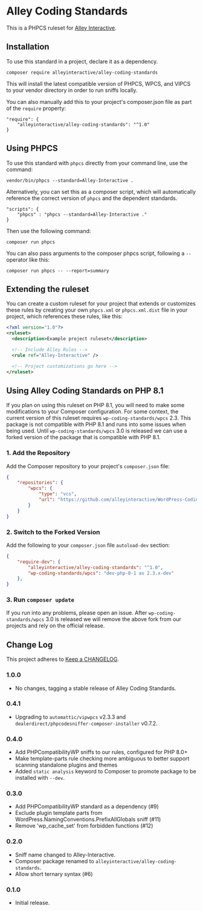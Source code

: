# Alley Coding Standards

This is a PHPCS ruleset for [Alley Interactive](https://alley.com).

## Installation

To use this standard in a project, declare it as a dependency.

```
composer require alleyinteractive/alley-coding-standards
```

This will install the latest compatible version of PHPCS, WPCS, and VIPCS to your vendor directory in order to run sniffs locally.

You can also manually add this to your project's composer.json file as part of the `require` property:

```
"require": {
    "alleyinteractive/alley-coding-standards": "^1.0"
}
```

## Using PHPCS

To use this standard with `phpcs` directly from your command line, use the command:

```
vendor/bin/phpcs --standard=Alley-Interactive .
```

Alternatively, you can set this as a composer script, which will automatically reference the correct version of `phpcs` and the dependent standards.

```
"scripts": {
    "phpcs" : "phpcs --standard=Alley-Interactive ."
}
```

Then use the following command:

```
composer run phpcs
```

You can also pass arguments to the composer phpcs script, following a `--` operator like this:

```
composer run phpcs -- --report=summary
```

## Extending the ruleset

You can create a custom ruleset for your project that extends or customizes these rules by creating your own  `phpcs.xml` or `phpcs.xml.dist` file in your project, which references these rules, like this:

```xml
<?xml version="1.0"?>
<ruleset>
  <description>Example project ruleset</description>

  <!-- Include Alley Rules -->
  <rule ref="Alley-Interactive" />

  <!-- Project customizations go here -->
</ruleset>
```

## Using Alley Coding Standards on PHP 8.1

If you plan on using this ruleset on PHP 8.1, you will need to make some
modifications to your Composer configuration. For some context, the current
version of this ruleset requires `wp-coding-standards/wpcs` 2.3. This package is
not compatible with PHP 8.1 and runs into some issues when being used. Until
`wp-coding-standards/wpcs` 3.0 is released we can use a forked version of the
package that is compatible with PHP 8.1.

### 1. Add the Repository

Add the Composer repository to your project's `composer.json` file:

```json
{
    "repositories": {
        "wpcs": {
            "type": "vcs",
            "url": "https://github.com/alleyinteractive/WordPress-Coding-Standards"
        }
    }
}
```

### 2. Switch to the Forked Version

Add the following to your `composer.json` file `autoload-dev` section:

```json
{
    "require-dev": {
        "alleyinteractive/alley-coding-standards": "^1.0",
        "wp-coding-standards/wpcs": "dev-php-8-1 as 2.3.x-dev"
    },
}
```

### 3. Run `composer update`

If you run into any problems, please open an issue. After
`wp-coding-standards/wpcs` 3.0 is released we will remove the above fork from
our projects and rely on the official release.

## Change Log

This project adheres to [Keep a CHANGELOG](https://keepachangelog.com/en/1.0.0/).

### 1.0.0

- No changes, tagging a stable release of Alley Coding Standards.

### 0.4.1

- Upgrading to `automattic/vipwpcs` v2.3.3 and `dealerdirect/phpcodesniffer-composer-installer` v0.7.2.

### 0.4.0

- Add PHPCompatibilityWP sniffs to our rules, configured for PHP 8.0+
- Make template-parts rule checking more ambiguous to better support scanning standalone plugins and themes
- Added `static analysis` keyword to Composer to promote package to be installed with `--dev`.

### 0.3.0

- Add PHPCompatibilityWP standard as a dependency (#9)
- Exclude plugin template parts from WordPress.NamingConventions.PrefixAllGlobals sniff (#11)
- Remove 'wp_cache_set' from forbidden functions (#12)

### 0.2.0

- Sniff name changed to Alley-Interactive.
- Composer package renamed to `alleyinteractive/alley-coding-standards`.
- Allow short ternary syntax (#6)

### 0.1.0

- Initial release.
